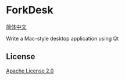 # ForkDesk

[简体中文](README_zh.md)

Write a Mac-style desktop application using Qt

## License

[Apache License 2.0](LICENSE)
